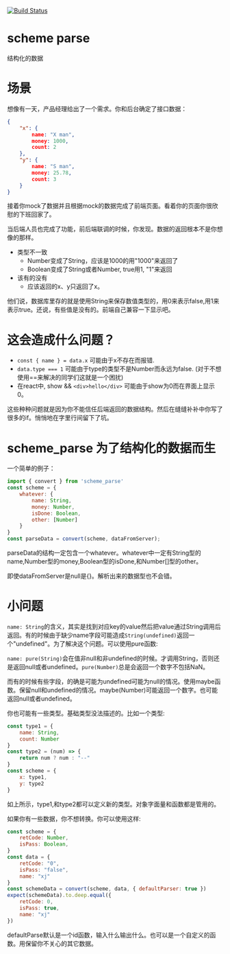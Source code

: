 [![Build Status](https://travis-ci.org/yunkeCN/json-convert.svg?branch=master)](https://travis-ci.org/yunkeCN/utils)
# scheme parse
结构化的数据

# 场景
想像有一天，产品经理给出了一个需求。你和后台确定了接口数据：
```json
{
    "x": {
        name: "X man",
        money: 1000,
        count: 2
    },
    "y": {
        name: "S man",
        money: 25.78,
        count: 3
    }
}
```

接着你mock了数据并且根据mock的数据完成了前端页面。看着你的页面你很欣慰的下班回家了。

当后端人员也完成了功能，前后端联调的时候，你发现。数据的返回根本不是你想像的那样。

- 类型不一致
    - Number变成了String，应该是1000的用"1000"来返回了
    - Boolean变成了String或者Number, true用1, "1"来返回
- 该有的没有
    - 应该返回的x、y只返回了x。

他们说，数据库里存的就是使用String来保存数值类型的，用0来表示false,用1来表示true。还说，有些值是没有的。前端自己兼容一下显示吧。

# 这会造成什么问题？

- `const { name } = data.x` 可能由于x不存在而报错.
- `data.type === 1` 可能由于type的类型不是Number而永远为false. (对于不想使用==来解决的同学们这就是一个困扰)
- 在react中, show && `<div>hello</div>` 可能由于show为0而在界面上显示0。

这些种种问题就是因为你不能信任后端返回的数据结构。然后在缝缝补补中你写了很多的if。悄悄地在字里行间留下了坑。

# scheme_parse 为了结构化的数据而生
一个简单的例子：
```javascript
import { convert } from 'scheme_parse'
const scheme = {
    whatever: {
        name: String,
        money: Number,
        isDone: Boolean,
        other: [Number]
    }
}
const parseData = convert(scheme, dataFromServer);
```
parseData的结构一定包含一个whatever。whatever中一定有String型的name,Number型的money,Boolean型的isDone,和Number[]型的other。

即使dataFromServer是null是{}。解析出来的数据型也不会错。

# 小问题

`name: String`的含义，其实是找到对应key的value然后把value通过String调用后返回。有的时候由于缺少name字段可能造成`String(undefined)`返回一个"undefined"。为了解决这个问题。可以使用pure函数:

`name: pure(String)`会在值非null和非undefined的时候。才调用String，否则还是返回null或者undefined。`pure(Number)`总是会返回一个数字不包括NaN。

而有的时候有些字段，的确是可能为undefined可能为null的情况。使用maybe函数。保留null和undefined的情况。maybe(Number)可能返回一个数字。也可能返回null或者undefined。

你也可能有一些类型。基础类型没法描述的。比如一个类型:
```javascript
const type1 = {
    name: String,
    count: Number
}
const type2 = (num) => {
    return num ? num : "--"
}
const scheme = {
    x: type1,
    y: type2
}
```
如上所示，type1,和type2都可以定义新的类型。对象字面量和函数都是管用的。

如果你有一些数据，你不想转换。你可以使用这样:

```javascript
const scheme = {
    retCode: Number,
    isPass: Boolean,
}
const data = {
    retCode: "0",
    isPass: "false",
    name: "xj"
}
const schemeData = convert(scheme, data, { defaultParser: true })
expect(schemeData).to.deep.equal({
    retCode: 0,
    isPass: true,
    name: "xj"
})
```
defaultParse默认是一个id函数，输入什么输出什么。也可以是一个自定义的函数。用保留你不关心的其它数据。
